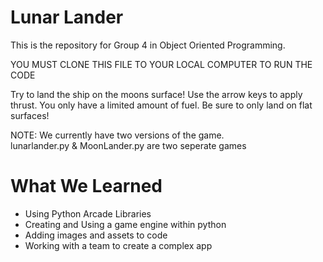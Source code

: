# Lunar Lander
This is the repository for Group 4 in Object Oriented Programming.

YOU MUST CLONE THIS FILE TO YOUR LOCAL COMPUTER TO RUN THE CODE

Try to land the ship on the moons surface!
Use the arrow keys to apply thrust.
You only have a limited amount of fuel.
Be sure to only land on flat surfaces!

NOTE:  We currently have two versions of the game.  
lunarlander.py & MoonLander.py are two seperate games

# What We Learned
* Using Python Arcade Libraries
* Creating and Using a game engine within python
* Adding images and assets to code
* Working with a team to create a complex app

